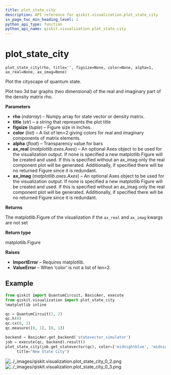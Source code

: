 ```yaml
---
title: plot_state_city
description: API reference for qiskit.visualization.plot_state_city
in_page_toc_min_heading_level: 1
python_api_type: function
python_api_name: qiskit.visualization.plot_state_city
---
```


# plot\_state\_city

<span id="qiskit.visualization.plot_state_city" />

`plot_state_city(rho, title='', figsize=None, color=None, alpha=1, ax_real=None, ax_imag=None)`

Plot the cityscape of quantum state.

Plot two 3d bar graphs (two dimensional) of the real and imaginary part of the density matrix rho.

**Parameters**

*   **rho** (*ndarray*) – Numpy array for state vector or density matrix.
*   **title** (*str*) – a string that represents the plot title
*   **figsize** (*tuple*) – Figure size in inches.
*   **color** (*list*) – A list of len=2 giving colors for real and imaginary components of matrix elements.
*   **alpha** (*float*) – Transparency value for bars
*   **ax\_real** (*matplotlib.axes.Axes*) – An optional Axes object to be used for the visualization output. If none is specified a new matplotlib Figure will be created and used. If this is specified without an ax\_imag only the real component plot will be generated. Additionally, if specified there will be no returned Figure since it is redundant.
*   **ax\_imag** (*matplotlib.axes.Axes*) – An optional Axes object to be used for the visualization output. If none is specified a new matplotlib Figure will be created and used. If this is specified without an ax\_imag only the real component plot will be generated. Additionally, if specified there will be no returned Figure since it is redundant.

**Returns**

The matplotlib.Figure of the visualization if the `ax_real` and `ax_imag` kwargs are not set

**Return type**

matplotlib.Figure

**Raises**

*   **ImportError** – Requires matplotlib.
*   **ValueError** – When ‘color’ is not a list of len=2.

## Example

```python
from qiskit import QuantumCircuit, BasicAer, execute
from qiskit.visualization import plot_state_city
%matplotlib inline

qc = QuantumCircuit(2, 2)
qc.h(0)
qc.cx(0, 1)
qc.measure([0, 1], [0, 1])

backend = BasicAer.get_backend('statevector_simulator')
job = execute(qc, backend).result()
plot_state_city(job.get_statevector(qc), color=['midnightblue', 'midnightblue'],
     title="New State City")
```

![../\_images/qiskit.visualization.plot\_state\_city\_0\_2.png](/images/api/qiskit/0.19/qiskit.visualization.plot_state_city_0_2.png) ![../\_images/qiskit.visualization.plot\_state\_city\_0\_3.png](/images/api/qiskit/0.19/qiskit.visualization.plot_state_city_0_3.png)

